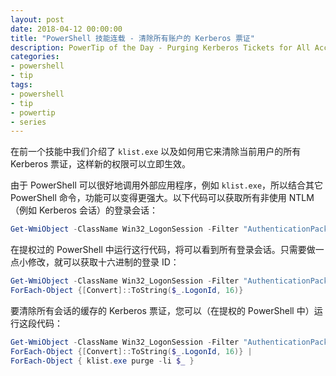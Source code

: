 ```yaml
---
layout: post
date: 2018-04-12 00:00:00
title: "PowerShell 技能连载 - 清除所有账户的 Kerberos 票证"
description: PowerTip of the Day - Purging Kerberos Tickets for All Accounts
categories:
- powershell
- tip
tags:
- powershell
- tip
- powertip
- series
---
```

在前一个技能中我们介绍了 `klist.exe` 以及如何用它来清除当前用户的所有 Kerberos 票证，这样新的权限可以立即生效。

由于 PowerShell 可以很好地调用外部应用程序，例如 `klist.exe`，所以结合其它 PowerShell 命令，功能可以变得更强大。以下代码可以获取所有非使用 NTLM（例如 Kerberos 会话）的登录会话：

```powershell
Get-WmiObject -ClassName Win32_LogonSession -Filter "AuthenticationPackage != 'NTLM'"
```

在提权过的 PowerShell 中运行这行代码，将可以看到所有登录会话。只需要做一点小修改，就可以获取十六进制的登录 ID：

```powershell
Get-WmiObject -ClassName Win32_LogonSession -Filter "AuthenticationPackage != 'NTLM'" |
ForEach-Object {[Convert]::ToString($_.LogonId, 16)}
```

要清除所有会话的缓存的 Kerberos 票证，您可以（在提权的 PowerShell 中）运行这段代码：

```powershell
Get-WmiObject -ClassName Win32_LogonSession -Filter "AuthenticationPackage != 'NTLM'" |
ForEach-Object {[Convert]::ToString($_.LogonId, 16)} |
ForEach-Object { klist.exe purge -li $_ }
```

<!--本文国际来源：[Purging Kerberos Tickets for All Accounts](http://community.idera.com/powershell/powertips/b/tips/posts/purging-kerberos-tickets-for-all-accounts)-->
